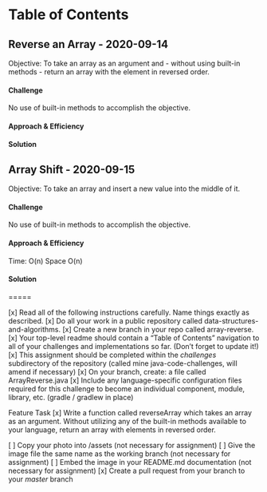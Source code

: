# Table of Contents

## Reverse an Array - 2020-09-14

Objective: To take an array as an argument and - without using built-in methods - return an array with the element in reversed order.

#### Challenge
No use of built-in methods to accomplish the objective.

#### Approach & Efficiency
<!-- Not Applicable for first challenge -->

#### Solution
<!-- Not Applicable for first challenge -->

## Array Shift - 2020-09-15

Objective: To take an array and insert a new value into the middle of it.

#### Challenge
No use of built-in methods to accomplish the objective.

#### Approach & Efficiency
Time: O(n)
Space O(n)

#### Solution


=====

[x] Read all of the following instructions carefully. Name things exactly as described.
[x] Do all your work in a public repository called data-structures-and-algorithms.
[x] Create a new branch in your repo called array-reverse.
[x] Your top-level readme should contain a “Table of Contents” navigation to all of your challenges and implementations so far. (Don’t forget to update it!)
[x] This assignment should be completed within the _challenges_ subdirectory of the repository (called mine java-code-challenges, will amend if necessary)
[x] On your branch, create: a file called ArrayReverse.java
[x] Include any language-specific configuration files required for this challenge to become an individual component, module, library, etc. (gradle / gradlew in place)

Feature Task
[x] Write a function called reverseArray which takes an array as an argument. Without utilizing any of the built-in methods available to your language, return an array with elements in reversed order.

[ ] Copy your photo into /assets (not necessary for assignment)
[ ] Give the image file the same name as the working branch (not necessary for assignment)
[ ] Embed the image in your README.md documentation (not necessary for assignment)
[x] Create a pull request from your branch to your _master_ branch
